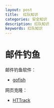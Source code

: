```yaml
---
layout: post
title:  红队知识
categories: 安全知识
description: 红队知识
keywords: 红队知识
---
```


# 邮件钓鱼

邮件钓鱼软件：

- [gofish](Gophish钓鱼测试)

网页克隆：

- [HTTrack](https://zhuanlan.zhihu.com/p/166353686)